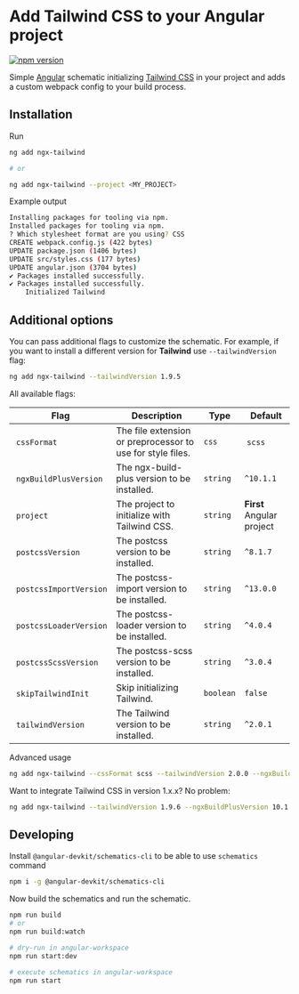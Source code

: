 # Add Tailwind CSS to your Angular project

[![npm version](https://badge.fury.io/js/ngx-tailwind.svg)](https://www.npmjs.com/package/ngx-tailwind)

Simple [Angular](https://angular.io/) schematic initializing [Tailwind CSS](https://tailwindcss.com/) in your project and adds a custom webpack config to your build process.

## Installation

Run

```bash
ng add ngx-tailwind

# or

ng add ngx-tailwind --project <MY_PROJECT>
```

Example output

```bash
Installing packages for tooling via npm.
Installed packages for tooling via npm.
? Which stylesheet format are you using? CSS
CREATE webpack.config.js (422 bytes)
UPDATE package.json (1406 bytes)
UPDATE src/styles.css (177 bytes)
UPDATE angular.json (3704 bytes)
✔ Packages installed successfully.
✔ Packages installed successfully.
    Initialized Tailwind
```

## Additional options

You can pass additional flags to customize the schematic. For example, if you want to install a different version for **Tailwind** use `--tailwindVersion` flag:

```bash
ng add ngx-tailwind --tailwindVersion 1.9.5
```

All available flags:

| Flag                    |  Description                                               | Type      |  Default                  |
| ----------------------- | ---------------------------------------------------------- | --------- | ------------------------- |
|  `cssFormat`            | The file extension or preprocessor to use for style files. | `css`     |  `scss`                   | `css` |
|  `ngxBuildPlusVersion`  | The ngx-build-plus version to be installed.                | `string`  | `^10.1.1`                 |
|  `project`              | The project to initialize with Tailwind CSS.               | `string`  | **First** Angular project |
|  `postcssVersion`       | The postcss version to be installed.                       | `string`  | `^8.1.7`                  |
|  `postcssImportVersion` | The postcss-import version to be installed.                | `string`  | `^13.0.0`                 |
|  `postcssLoaderVersion` | The postcss-loader version to be installed.                | `string`  | `^4.0.4`                  |
|  `postcssScssVersion`   | The postcss-scss version to be installed.                  | `string`  | `^3.0.4`                  |
|  `skipTailwindInit`     | Skip initializing Tailwind.                                | `boolean` | `false`                   |
|  `tailwindVersion`      | The Tailwind version to be installed.                      | `string`  | `^2.0.1`                  |

Advanced usage

```bash
ng add ngx-tailwind --cssFormat scss --tailwindVersion 2.0.0 --ngxBuildPlusVersion 10.1.1 --postcssVersion 8.0.0 --postcssImportVersion 13.0.0 --postcssLoaderVersion 4.0.4 --postcssScssVersion 3.0.4
```

Want to integrate Tailwind CSS in version 1.x.x? No problem:

```bash
ng add ngx-tailwind --tailwindVersion 1.9.6 --ngxBuildPlusVersion 10.1.1 --postcssVersion 7.0.35 --postcssImportVersion 12.0.1 --postcssLoaderVersion 4.0.4 --postcssScssVersion 3.0.4
```

## Developing

Install `@angular-devkit/schematics-cli` to be able to use `schematics` command

```bash
npm i -g @angular-devkit/schematics-cli
```

Now build the schematics and run the schematic.

```bash
npm run build
# or
npm run build:watch

# dry-run in angular-workspace
npm run start:dev

# execute schematics in angular-workspace
npm run start
```
